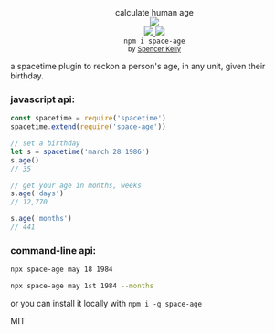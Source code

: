 <div align="center">

  <div>calculate human age</div>
  <div><img src="https://cloud.githubusercontent.com/assets/399657/23590290/ede73772-01aa-11e7-8915-181ef21027bc.png" /></div>

  <div align="center">
    <a href="https://npmjs.org/package/spacetime-cal">
      <img src="https://img.shields.io/npm/v/spacetime-cal.svg?style=flat-square" />
    </a>
    <a href="https://unpkg.com/spacetime-cal/builds/spacetime-cal.min.js">
      <img src="https://badge-size.herokuapp.com/spencermountain/spacetime-cal/master/builds/spacetime-cal.min.js" />
    </a>
  </div>
  <div align="center">
    <code>npm i space-age</code>
  </div>
  <sub>
    by
    <a href="https://spencermountain.github.io/">Spencer Kelly</a>
  </sub>
</div>
<p></p>

a spacetime plugin to reckon a person's age, in any unit, given their birthday.

### javascript api:
```js
const spacetime = require('spacetime')
spacetime.extend(require('space-age'))

// set a birthday
let s = spacetime('march 28 1986')
s.age()
// 35

// get your age in months, weeks
s.age('days')
// 12,770

s.age('months')
// 441
```

### command-line api:
```bash
npx space-age may 18 1984

npx space-age may 1st 1984 --months
```
or you can install it locally with `npm i -g space-age`


MIT